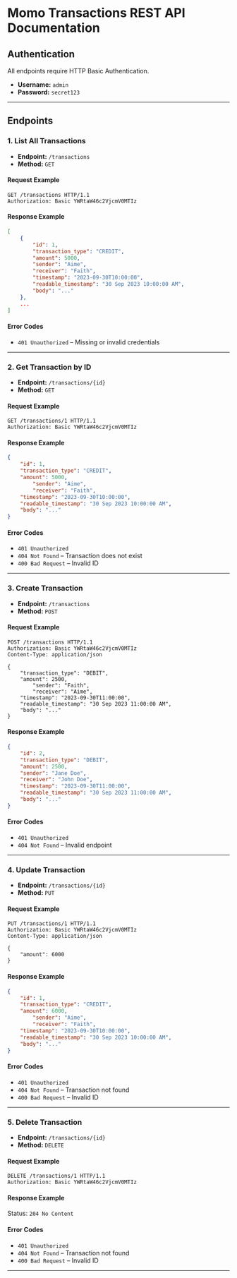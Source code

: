 # Momo Transactions REST API Documentation

## Authentication

All endpoints require HTTP Basic Authentication.

- **Username:** `admin`
- **Password:** `secret123`

---

## Endpoints

### 1. List All Transactions

- **Endpoint:** `/transactions`
- **Method:** `GET`

#### Request Example

```http
GET /transactions HTTP/1.1
Authorization: Basic YWRtaW46c2VjcmV0MTIz
```

#### Response Example

```json
[
	{
		"id": 1,
		"transaction_type": "CREDIT",
		"amount": 5000,
		"sender": "Aime",
		"receiver": "Faith",
		"timestamp": "2023-09-30T10:00:00",
		"readable_timestamp": "30 Sep 2023 10:00:00 AM",
		"body": "..."
	},
	...
]
```

#### Error Codes

- `401 Unauthorized` – Missing or invalid credentials

---

### 2. Get Transaction by ID

- **Endpoint:** `/transactions/{id}`
- **Method:** `GET`

#### Request Example

```http
GET /transactions/1 HTTP/1.1
Authorization: Basic YWRtaW46c2VjcmV0MTIz
```

#### Response Example

```json
{
	"id": 1,
	"transaction_type": "CREDIT",
	"amount": 5000,
		"sender": "Aime",
		"receiver": "Faith",
	"timestamp": "2023-09-30T10:00:00",
	"readable_timestamp": "30 Sep 2023 10:00:00 AM",
	"body": "..."
}
```

#### Error Codes

- `401 Unauthorized`
- `404 Not Found` – Transaction does not exist
- `400 Bad Request` – Invalid ID

---

### 3. Create Transaction

- **Endpoint:** `/transactions`
- **Method:** `POST`

#### Request Example

```http
POST /transactions HTTP/1.1
Authorization: Basic YWRtaW46c2VjcmV0MTIz
Content-Type: application/json

{
	"transaction_type": "DEBIT",
	"amount": 2500,
		"sender": "Faith",
		"receiver": "Aime",
	"timestamp": "2023-09-30T11:00:00",
	"readable_timestamp": "30 Sep 2023 11:00:00 AM",
	"body": "..."
}
```

#### Response Example

```json
{
	"id": 2,
	"transaction_type": "DEBIT",
	"amount": 2500,
	"sender": "Jane Doe",
	"receiver": "John Doe",
	"timestamp": "2023-09-30T11:00:00",
	"readable_timestamp": "30 Sep 2023 11:00:00 AM",
	"body": "..."
}
```

#### Error Codes

- `401 Unauthorized`
- `404 Not Found` – Invalid endpoint

---

### 4. Update Transaction

- **Endpoint:** `/transactions/{id}`
- **Method:** `PUT`

#### Request Example

```http
PUT /transactions/1 HTTP/1.1
Authorization: Basic YWRtaW46c2VjcmV0MTIz
Content-Type: application/json

{
	"amount": 6000
}
```

#### Response Example

```json
{
	"id": 1,
	"transaction_type": "CREDIT",
	"amount": 6000,
		"sender": "Aime",
		"receiver": "Faith",
	"timestamp": "2023-09-30T10:00:00",
	"readable_timestamp": "30 Sep 2023 10:00:00 AM",
	"body": "..."
}
```

#### Error Codes

- `401 Unauthorized`
- `404 Not Found` – Transaction not found
- `400 Bad Request` – Invalid ID

---

### 5. Delete Transaction

- **Endpoint:** `/transactions/{id}`
- **Method:** `DELETE`

#### Request Example

```http
DELETE /transactions/1 HTTP/1.1
Authorization: Basic YWRtaW46c2VjcmV0MTIz
```

#### Response Example

Status: `204 No Content`

#### Error Codes

- `401 Unauthorized`
- `404 Not Found` – Transaction not found
- `400 Bad Request` – Invalid ID

---
